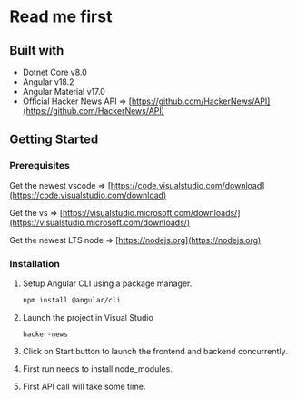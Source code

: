 # Read me first

## Built with

- Dotnet Core v8.0
- Angular v18.2
- Angular Material v17.0
- Official Hacker News API => [https://github.com/HackerNews/API](https://github.com/HackerNews/API)

## Getting Started

### Prerequisites

Get the newest vscode => [https://code.visualstudio.com/download](https://code.visualstudio.com/download)

Get the vs => [https://visualstudio.microsoft.com/downloads/](https://visualstudio.microsoft.com/downloads/)

Get the newest LTS node => [https://nodejs.org](https://nodejs.org)

### Installation

1. Setup Angular CLI using a package manager.
   ```sh
   npm install @angular/cli
   ```
2. Launch the project in Visual Studio
   ```
   hacker-news
   ```
3. Click on Start button to launch the frontend and backend concurrently.

4. First run needs to install node_modules.

5. First API call will take some time.
